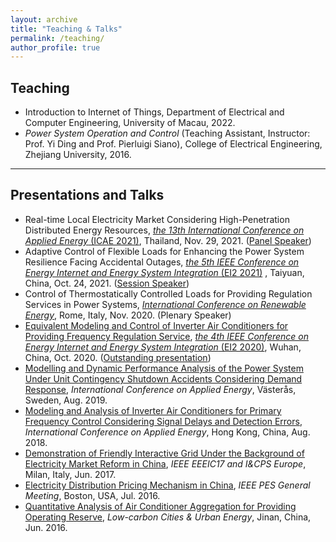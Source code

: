 ```yaml
---
layout: archive
title: "Teaching & Talks"
permalink: /teaching/
author_profile: true
---
```






## Teaching

- Introduction to Internet of Things, Department of Electrical and Computer Engineering, University of Macau, 2022.
- *Power System Operation and Control* (Teaching Assistant, Instructor: Prof. Yi Ding and Prof. Pierluigi Siano), College of Electrical Engineering, Zhejiang University, 2016.





------

## Presentations and Talks

- Real-time Local Electricity Market Considering High-Penetration Distributed Energy Resources, [*the 13th International Conference on Applied Energy* (ICAE 2021)](https://applied-energy.org/icae2021/#hero1), Thailand, Nov. 29, 2021. ([Panel Speaker](https://huihongxun.github.io/files/Professional_Activities/ICAE2021-Program-Book.pdf))
- Adaptive Control of Flexible Loads for Enhancing the Power System Resilience Facing Accidental Outages, [*the 5th IEEE Conference on Energy Internet and Energy System Integration* (EI2 2021)](https://attend.ieee.org/ei2-2021/) , Taiyuan, China, Oct. 24, 2021. ([Session Speaker](https://huihongxun.github.io/files/Presentation/20211023_IEEE_EI2_SessionSpeaker.pdf))
- Control of Thermostatically Controlled Loads for Providing Regulation Services in Power Systems, [*International Conference on Renewable Energy*](https://premc.org/conferences/icren-renewable-energy/plenary-speakers/#menu), Rome, Italy, Nov. 2020. (Plenary Speaker)
- [Equivalent Modeling and Control of Inverter Air Conditioners for Providing Frequency Regulation Service](https://mp.weixin.qq.com/s/L-vmXeJVAh823DENaT6jzg), [*the 4th IEEE Conference on Energy Internet and Energy System Integration* (EI2 2020)](https://attend.ieee.org/ei2-2020/), Wuhan, China, Oct. 2020. ([Outstanding presentation](https://huihongxun.github.io/files/Presentation/20201101_PlenarySpeaker_Wuhan_EI2.jpg))
- [Modelling and Dynamic Performance Analysis of the Power System Under Unit Contingency Shutdown Accidents Considering Demand Response](https://huihongxun.github.io/files/Presentation/20190810_ICAE2019.pdf), *International Conference on Applied Energy*, Västerås, Sweden, Aug. 2019.
- [Modeling and Analysis of Inverter Air Conditioners for Primary Frequency Control Considering Signal Delays and Detection Errors](https://huihongxun.github.io/files/Presentation/20180825_ICAE2018.pdf), *International Conference on Applied Energy*, Hong Kong, China, Aug. 2018.
- [Demonstration of Friendly Interactive Grid Under the Background of Electricity Market Reform in China](https://huihongxun.github.io/files/Presentation/20170529_EEEIC17_Italy.pdf), *IEEE EEEIC17 and I&CPS Europe*, Milan, Italy, Jun. 2017.
- [Electricity Distribution Pricing Mechanism in China](https://huihongxun.github.io/files/Presentation/20160717_IEEE_PES_Boston.pdf), *IEEE PES General Meeting*, Boston, USA, Jul. 2016.
- [Quantitative Analysis of Air Conditioner Aggregation for Providing Operating Reserve](https://huihongxun.github.io/files/Presentation/20160611_CUE2016.pdf), *Low-carbon Cities & Urban Energy*, Jinan, China, Jun. 2016.

